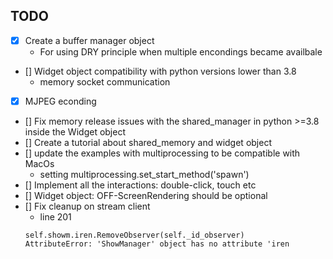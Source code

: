 
## TODO
- [x] Create a buffer manager object
  - For using DRY principle when multiple encondings became availbale
- [] Widget object compatibility with python versions lower than 3.8
  - memory socket communication  
- [x] MJPEG econding
- [] Fix memory release issues with the shared_manager in python >=3.8 inside the Widget object
- [] Create a tutorial about shared_memory and widget object
- [] update the examples with multiprocessing to be compatible with MacOs
  - setting multiprocessing.set_start_method('spawn')
- [] Implement all the interactions: double-click, touch etc
- []  Widget object: OFF-ScreenRendering should be optional 
- [] Fix cleanup on stream client
  - line 201
   ```
   self.showm.iren.RemoveObserver(self._id_observer)
   AttributeError: 'ShowManager' object has no attribute 'iren
   ```